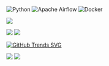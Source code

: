 ![Python](https://img.shields.io/badge/python-3670A0?style=for-the-badge&logo=python&logoColor=ffdd54)
![Apache Airflow](https://img.shields.io/badge/Apache%20Airflow-017CEE?style=for-the-badge&logo=Apache%20Airflow&logoColor=white)
![Docker](https://img.shields.io/badge/docker-%230db7ed.svg?style=for-the-badge&logo=docker&logoColor=white)

![](http://github-profile-summary-cards.vercel.app/api/cards/profile-details?username=Lee2532&theme=default)

![](http://github-profile-summary-cards.vercel.app/api/cards/stats?username=Lee2532&theme=default)
![](http://github-profile-summary-cards.vercel.app/api/cards/productive-time?username=Lee2532&theme=default&utcOffset=8)

[![GitHub Trends SVG](https://api.githubtrends.io/user/svg/Lee2532/langs)](https://githubtrends.io)

![](http://github-profile-summary-cards.vercel.app/api/cards/repos-per-language?username=Lee2532&theme=default)
![](http://github-profile-summary-cards.vercel.app/api/cards/most-commit-language?username=Lee2532&theme=default)



